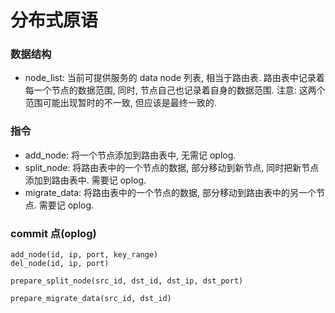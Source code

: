 # 分布式原语

### 数据结构

* node_list: 当前可提供服务的 data node 列表, 相当于路由表. 路由表中记录着每一个节点的数据范围, 同时, 节点自己也记录着自身的数据范围. 注意: 这两个范围可能出现暂时的不一致, 但应该是最终一致的.

### 指令

* add_node: 将一个节点添加到路由表中, 无需记 oplog.
* split_node: 将路由表中的一个节点的数据, 部分移动到新节点, 同时把新节点添加到路由表中. 需要记 oplog.
* migrate_data: 将路由表中的一个节点的数据, 部分移动到路由表中的另一个节点. 需要记 oplog.

### commit 点(oplog)

	add_node(id, ip, port, key_range)
	del_node(id, ip, port)
	
	prepare_split_node(src_id, dst_id, dst_ip, dst_port)
	
	prepare_migrate_data(src_id, dst_id)
	


